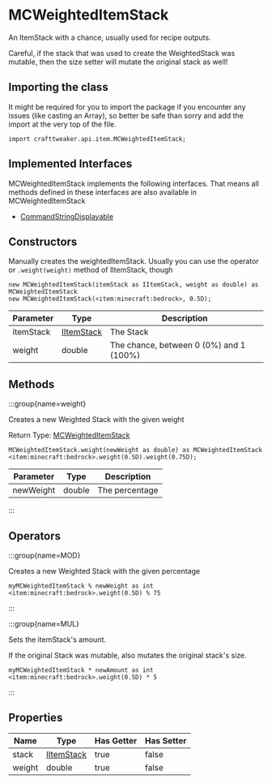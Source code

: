 # MCWeightedItemStack

An ItemStack with a chance, usually used for recipe outputs. <p> Careful, if the stack that was used to create the WeightedStack was mutable, then the size setter will mutate the original stack as well!

## Importing the class

It might be required for you to import the package if you encounter any issues (like casting an Array), so better be safe than sorry and add the import at the very top of the file.
```zenscript
import crafttweaker.api.item.MCWeightedItemStack;
```


## Implemented Interfaces
MCWeightedItemStack implements the following interfaces. That means all methods defined in these interfaces are also available in MCWeightedItemStack

- [CommandStringDisplayable](/vanilla/api/brackets/CommandStringDisplayable)

## Constructors

Manually creates the weightedItemStack. Usually you can use the operator or `.weight(weight)` method of IItemStack, though
```zenscript
new MCWeightedItemStack(itemStack as IItemStack, weight as double) as MCWeightedItemStack
new MCWeightedItemStack(<item:minecraft:bedrock>, 0.5D);
```

| Parameter | Type                                        | Description                             |
| --------- | ------------------------------------------- | --------------------------------------- |
| itemStack | [IItemStack](/vanilla/api/items/IItemStack) | The Stack                               |
| weight    | double                                      | The chance, between 0 (0%) and 1 (100%) |



## Methods

:::group{name=weight}

Creates a new Weighted Stack with the given weight

Return Type: [MCWeightedItemStack](/vanilla/api/items/MCWeightedItemStack)

```zenscript
MCWeightedItemStack.weight(newWeight as double) as MCWeightedItemStack
<item:minecraft:bedrock>.weight(0.5D).weight(0.75D);
```

| Parameter | Type   | Description    |
| --------- | ------ | -------------- |
| newWeight | double | The percentage |


:::


## Operators

:::group{name=MOD}

Creates a new Weighted Stack with the given percentage

```zenscript
myMCWeightedItemStack % newWeight as int
<item:minecraft:bedrock>.weight(0.5D) % 75
```

:::

:::group{name=MUL}

Sets the itemStack's amount. <p> If the original Stack was mutable, also mutates the original stack's size.

```zenscript
myMCWeightedItemStack * newAmount as int
<item:minecraft:bedrock>.weight(0.5D) * 5
```

:::


## Properties

| Name   | Type                                        | Has Getter | Has Setter |
| ------ | ------------------------------------------- | ---------- | ---------- |
| stack  | [IItemStack](/vanilla/api/items/IItemStack) | true       | false      |
| weight | double                                      | true       | false      |

